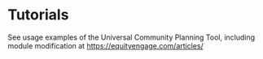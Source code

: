 # Tutorials
See usage examples of the Universal Community Planning Tool, including module modification at https://equityengage.com/articles/
